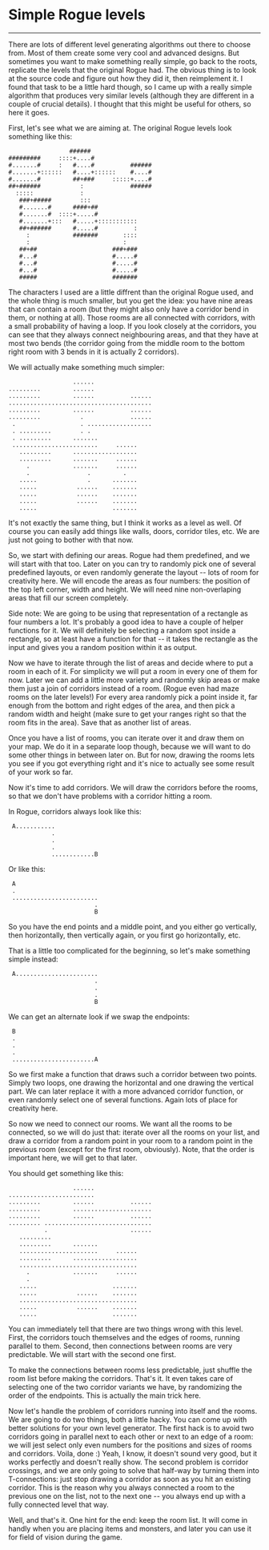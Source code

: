 # Simple Rogue levels

---

There are lots of different level generating algorithms out there to choose from. Most of them create some very cool and advanced designs. But sometimes you want to make something really simple, go back to the roots, replicate the levels that the original Rogue had. The obvious thing is to look at the source code and figure out how they did it, then reimplement it. I found that task to be a little hard though, so I came up with a really simple algorithm that produces very similar levels (although they are different in a couple of crucial details). I thought that this might be useful for others, so here it goes.

First, let's see what we are aiming at. The original Rogue levels look something like this:

```text
                 ######
#########     ::::+....#
#.......#     :   #....#          ######
#.......+::::::   #....+::::::    #....#
#.......#         ##+###     :::::+....#
##+######           :             ######
  :::::             :
   ###+#####        :::
   #.......#      ####+##
   #.......#  ::::+.....#
   #.......+:::   #.....+:::::::::::
   ##+######      #.....#          :
     :            #######       ::::
     :                          :
   ##+##                     ###+###
   #...#                     #.....#
   #...#                     #.....#
   #...#                     #.....#
   #####                     #######
```

The characters I used are a little diffrent than the original Rogue used, and the whole thing is much smaller, but you get the idea: you have nine areas that can contain a room (but they might also only have a corridor bend in them, or nothing at all). Those rooms are all connected with corridors, with a small probability of having a loop. If you look closely at the corridors, you can see that they always connect neighbouring areas, and that they have at most two bends (the corridor going from the middle room to the bottom right room with 3 bends in it is actually 2 corridors).

We will actually make something much simpler:

```text
                  ......
.........         ......
.........         ......          ......
........................................
.........         ......          ......
.........           .             ......
 .                  . ..................
 . .........        . .
 . .........      .......
 ........................     ......
   .........      ..................
   .........      .......     ......
     .            .......     ......
     .                .         .
   .....              .      .......
   .....           ......    .......
   .....           ......    .......
   .....           ......    .......
   .....                     .......
```

It's not exactly the same thing, but I think it works as a level as well. Of course you can easily add things like walls, doors, corridor tiles, etc. We are just not going to bother with that now.

So, we start with defining our areas. Rogue had them predefined, and we will start with that too. Later on you can try to randomly pick one of several predefined layouts, or even randomly generate the layout -- lots of room for creativity here. We will encode the areas as four numbers: the position of the top left corner, width and height. We will need nine non-overlaping areas that fill our screen completely.

Side note: We are going to be using that representation of a rectangle as four numbers a lot. It's probably a good idea to have a couple of helper functions for it. We will definitely be selecting a random spot inside a rectangle, so at least have a function for that -- it takes the rectangle as the input and gives you a random position within it as output.

Now we have to iterate through the list of areas and decide where to put a room in each of it. For simplicity we will put a room in every one of them for now. Later we can add a little more variety and randomly skip areas or make them just a join of corridors instead of a room. (Rogue even had maze rooms on the later levels!) For every area randomly pick a point inside it, far enough from the bottom and right edges of the area, and then pick a random width and height (make sure to get your ranges right so that the room fits in the area). Save that as another list of areas.

Once you have a list of rooms, you can iterate over it and draw them on your map. We do it in a separate loop though, because we will want to do some other things in between later on. But for now, drawing the rooms lets you see if you got everything right and it's nice to actually see some result of your work so far.

Now it's time to add corridors. We will draw the corridors before the rooms, so that we don't have problems with a corridor hitting a room.

In Rogue, corridors always look like this:

```text
 A...........
            .
            .
            .
            ............B
```

Or like this:

```text
 A
 .
 ........................
                        .
                        B
```

So you have the end points and a middle point, and you either go vertically, then horizontally, then vertically again, or you first go horizontally, etc.

That is a little too complicated for the beginning, so let's make something simple instead:

```text
 A.......................
                        .
                        .
                        .
                        B
```

We can get an alternate look if we swap the endpoints:

```text
 B
 .
 .
 .
 .......................A
```

So we first make a function that draws such a corridor between two points. Simply two loops, one drawing the horizontal and one drawing the vertical part. We can later replace it with a more advanced corridor function, or even randomly select one of several functions. Again lots of place for creativity here.

So now we need to connect our rooms. We want all the rooms to be connected, so we will do just that: iterate over all the rooms on your list, and draw a corridor from a random point in your room to a random point in the previous room (except for the first room, obviously). Note, that the order is important here, we will get to that later.

You should get something like this:

```text
                  ......
........................
.........         ......          ......
.........         ......................
.........         ......          ......
......... ..............................
          .                       ......
   .........
   .........      .......
   ......................     ......
   .........      ..................
   .................................
     .            .......     ......
     .
   .....                     .......
   .....           ......    .......
   .................................
   .....           ......    .......
   .....                     .......
```

You can immediately tell that there are two things wrong with this level. First, the corridors touch themselves and the edges of rooms, running parallel to them. Second, then connections between rooms are very predictable. We will start with the second one first.

To make the connections between rooms less predictable, just shuffle the room list before making the corridors. That's it. It even takes care of selecting one of the two corridor variants we have, by randomizing the order of the endpoints. This is actually the main trick here.

Now let's handle the problem of corridors running into itself and the rooms. We are going to do two things, both a little hacky. You can come up with better solutions for your own level generator. The first hack is to avoid two corridors going in parallel next to each other or next to an edge of a room: we will jest select only even numbers for the positions and sizes of rooms and corridors. Voila, done :) Yeah, I know, it doesn't sound very good, but it works perfectly and doesn't really show. The second problem is corridor crossings, and we are only going to solve that half-way by turning them into T-connections: just stop drawing a corridor as soon as you hit an existing corridor. This is the reason why you always connected a room to the previous one on the list, not to the next one -- you always end up with a fully connected level that way.

Well, and that's it. One hint for the end: keep the room list. It will come in handly when you are placing items and monsters, and later you can use it for field of vision during the game.
